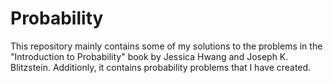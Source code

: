 # Probability
This repository mainly contains some of my solutions to the problems in the "Introduction to Probability" book by Jessica Hwang and Joseph K. Blitzstein. Additionly, it contains probability problems that I have created.

